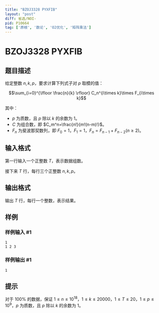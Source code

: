```yaml
---
title: "BZOJ3328 PYXFIB"
layout: "post"
diff: 省选/NOI-
pid: P10664
tag: ['原根', '数论', 'O2优化', '矩阵乘法']
---
```

# BZOJ3328 PYXFIB
## 题目描述

给定整数 $n,k,p$，要求计算下列式子对 $p$ 取模的值：

$$\sum_{i=0}^{\lfloor \frac{n}{k} \rfloor} C_n^{i\times k}\times F_{i\times k}$$

其中：
- $p$ 为质数，且 $p$ 除以 $k$ 的余数为 $1$。
- $C$ 为组合数，即 $C_m^n=\frac{n!}{m!(n-m)!}$。
- $F_n$ 为斐波那契数列，即 $F_0=1$，$F_1=1$，$F_n=F_{n-1}+F_{n-2}(n\geq 2)$。
## 输入格式

第一行输入一个正整数 $T$，表示数据组数。

接下来 $T$ 行，每行三个正整数 $n,k,p$。
## 输出格式

输出 $T$ 行，每行一个整数，表示结果。
## 样例

### 样例输入 #1
```
1
1 2 3
```
### 样例输出 #1
```
1
```
## 提示

对于 $100\%$ 的数据，保证 $1\leq n\leq 10^{18}$，$1\leq k \leq 20000$，$1\leq T\leq 20$，$1\leq p\leq 10^9$，$p$ 为质数，且 $p$ 除以 $k$ 的余数为 $1$。
